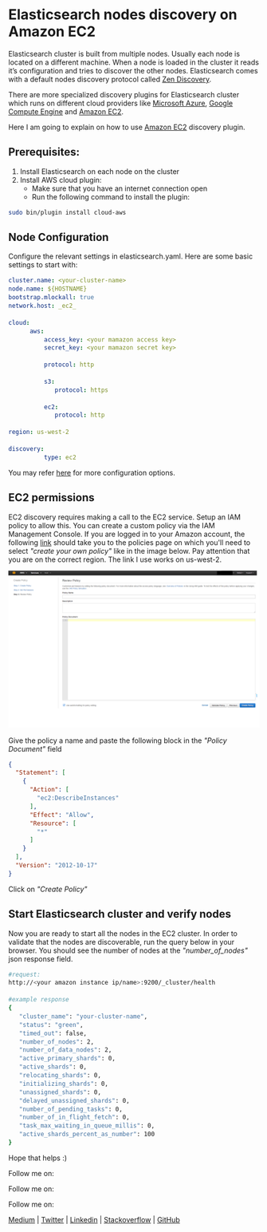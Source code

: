 # Elasticsearch nodes discovery on Amazon EC2

Elasticsearch cluster is built from multiple nodes. Usually each node is located on a different machine. 
When a node is loaded in the cluster it reads it’s configuration and tries to discover the other nodes.
Elasticsearch comes with a default nodes discovery protocol called [Zen Discovery](https://www.elastic.co/guide/en/elasticsearch/reference/current/modules-discovery-zen.html).

There are more specialized discovery plugins for Elasticsearch cluster which runs on different cloud providers 
like [Microsoft Azure](https://www.elastic.co/guide/en/elasticsearch/reference/current/modules-discovery-azure.html), [Google Compute Engine](https://www.elastic.co/guide/en/elasticsearch/reference/current/modules-discovery-gce.html) and [Amazon EC2](https://www.elastic.co/guide/en/elasticsearch/reference/current/modules-discovery-ec2.html).

Here I am going to explain on how to use [Amazon EC2](https://www.elastic.co/guide/en/elasticsearch/reference/current/modules-discovery-ec2.html) discovery plugin.

## Prerequisites:
1. Install Elasticsearch on each node on the cluster
2. Install AWS cloud plugin:
   * Make sure that you have an internet connection open
   * Run the following command to install the plugin:    

```bash
sudo bin/plugin install cloud-aws
```    

## Node Configuration
Configure the relevant settings in elasticsearch.yaml. Here are some basic settings to start with:

```yaml
cluster.name: <your-cluster-name>
node.name: ${HOSTNAME}
bootstrap.mlockall: true
network.host: _ec2_

cloud:
      aws:
          access_key: <your mamazon access key>
          secret_key: <your mamazon secret key>

          protocol: http
          
          s3:
             protocol: https
          
          ec2:
             protocol: http

region: us-west-2

discovery:
          type: ec2
```

You may refer [here](https://www.elastic.co/guide/en/elasticsearch/plugins/2.3/cloud-aws-discovery.html) for more configuration options.

## EC2 permissions
EC2 discovery requires making a call to the EC2 service. Setup an IAM policy to allow this.
You can create a custom policy via the IAM Management Console. 
If you are logged in to your Amazon account, the following [link](https://console.aws.amazon.com/iam/home?region=us-west-2#policies) should take you to the policies page 
on which you'll need to select _"create your own policy"_ like in the image below. 
Pay attention that you are on the correct region. The link I use works on us-west-2.

![Amazon policy page](/static/img/amazon-policy.png)

Give the policy a name and paste the following block in the _"Policy Document"_ field

```json
{
  "Statement": [
    {
      "Action": [
        "ec2:DescribeInstances"
      ],
      "Effect": "Allow",
      "Resource": [
        "*"
      ]
    }
  ],
  "Version": "2012-10-17"
}
```

Click on _"Create Policy"_

## Start Elasticsearch cluster and verify nodes
Now you are ready to start all the nodes in the EC2 cluster.
In order to validate that the nodes are discoverable, run the query below in your browser.
You should see the number of nodes at the *"number_of_nodes"* json response field.

```bash
#request:
http://<your amazon instance ip/name>:9200/_cluster/health

#example response
{
   "cluster_name": "your-cluster-name",
   "status": "green",
   "timed_out": false,
   "number_of_nodes": 2,
   "number_of_data_nodes": 2,
   "active_primary_shards": 0,
   "active_shards": 0,
   "relocating_shards": 0,
   "initializing_shards": 0,
   "unassigned_shards": 0,
   "delayed_unassigned_shards": 0,
   "number_of_pending_tasks": 0,
   "number_of_in_flight_fetch": 0,
   "task_max_waiting_in_queue_millis": 0,
   "active_shards_percent_as_number": 100
}
```

Hope that helps :)

Follow me on:

Follow me on:

Follow me on:

[Medium](https://medium.com/@eyaldahari) | [Twitter](https://twitter.com/EyalDahari) | [Linkedin](https://www.linkedin.com/in/eyaldahari) | [Stackoverflow](http://stackexchange.com/users/7651751/e-dahari?tab=activity) | [GitHub](https://github.com/eyaldahari)

